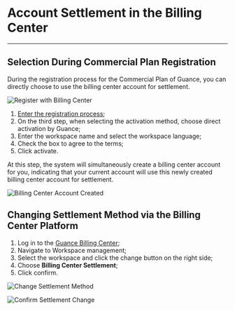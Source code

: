 # Account Settlement in the Billing Center
---

## Selection During Commercial Plan Registration

During the registration process for the Commercial Plan of Guance, you can directly choose to use the billing center account for settlement.

![Register with Billing Center](../../img/bill-by-center.png)

1. [Enter the registration process](../../plans/commercial-register.md);
2. On the third step, when selecting the activation method, choose direct activation by Guance;
3. Enter the workspace name and select the workspace language;
4. Check the box to agree to the terms;
5. Click activate.

At this step, the system will simultaneously create a billing center account for you, indicating that your current account will use this newly created billing center account for settlement.

![Billing Center Account Created](../../img/bill-by-center-1.png)

## Changing Settlement Method via the Billing Center Platform

1. Log in to the [Guance Billing Center](https://boss.guance.com);
2. Navigate to Workspace management;
3. Select the workspace and click the change button on the right side;
4. Choose **Billing Center Settlement**;
5. Click confirm.

![Change Settlement Method](../../img/bill-by-center-2.png)

![Confirm Settlement Change](../../img/bill-by-center-3.png)